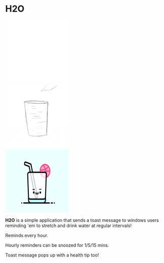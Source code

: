 # H2O
 <div class="row">
  <div class="column">
    <img src="https://github.com/impeccable-tester/H2O/blob/master/H2O/Assets/4.gif" width="200" height="200">
  </div>
  <div class="column">
    <img src="https://github.com/impeccable-tester/H2O/blob/master/H2O/Assets/3.gif" width="200" height="200">
  </div>
  <div class="column">
    <img src="https://github.com/impeccable-tester/H2O/blob/master/H2O/Assets/5.gif" width="200" height="200">
  </div>
</div> 

**H2O** is a simple application that sends a toast message to windows users reminding 'em to stretch and drink water at regular intervals!

Reminds every hour.

Hourly reminders can be snoozed for 1/5/15 mins.

Toast message pops up with a health tip too!

